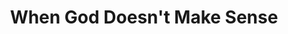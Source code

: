 ---
published: true
layout: watch-archive
categories: watch
series-id: when-god-doesnt-make-sense
title: When God Doesn't Make Sense
opt-in: true
---